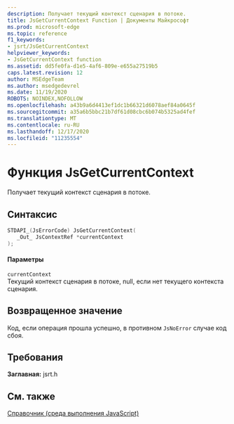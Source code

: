 ```yaml
---
description: Получает текущий контекст сценария в потоке.
title: JsGetCurrentContext Function | Документы Майкрософт
ms.prod: microsoft-edge
ms.topic: reference
f1_keywords:
- jsrt/JsGetCurrentContext
helpviewer_keywords:
- JsGetCurrentContext function
ms.assetid: dd5fe0fa-d1e5-4af6-809e-e655a27519b5
caps.latest.revision: 12
author: MSEdgeTeam
ms.author: msedgedevrel
ms.date: 11/19/2020
ROBOTS: NOINDEX,NOFOLLOW
ms.openlocfilehash: a43b9a6d4413ef1dc1b66321d6078aef84a0645f
ms.sourcegitcommit: a35a6b5bbc21b7df61d08cbc6b074b5325ad4fef
ms.translationtype: MT
ms.contentlocale: ru-RU
ms.lasthandoff: 12/17/2020
ms.locfileid: "11235554"
---
```

# Функция JsGetCurrentContext

Получает текущий контекст сценария в потоке.  
  
## Синтаксис  
  
```cpp  
STDAPI_(JsErrorCode) JsGetCurrentContext(  
   _Out_ JsContextRef *currentContext  
);  
```  
  
#### Параметры  
 `currentContext`  
 Текущий контекст сценария в потоке, null, если нет текущего контекста сценария.  
  
## Возвращенное значение  
 Код, если операция прошла успешно, в противном `JsNoError` случае код сбоя.  
  
## Требования  
 **Заглавная:** jsrt.h  
  
## См. также  
 [Справочник (среда выполнения JavaScript)](../chakra-hosting/reference-javascript-runtime.md)
